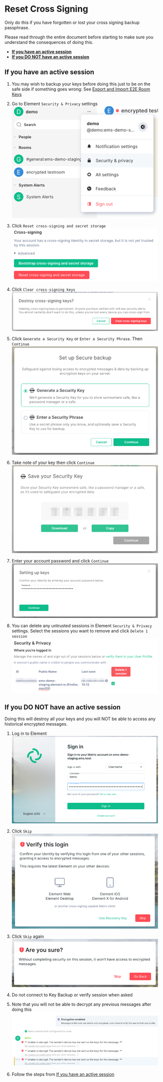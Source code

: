 # Reset Cross Signing

Only do this if you have forgotten or lost your cross signing backup passphrase.

Please read through the entire document before starting to make sure you understand the consequences of doing this.

* **[If you have an active session](#if-you-have-an-active-session)**
* **[If you DO NOT have an active session](#if-you-do-not-have-an-active-session)**


## If you have an active session

1. You may wish to backup your keys before doing this just to be on the safe side if something goes wrong: See [Export and Import E2E Room Keys](Export-and-Import-E2E-Room-Keys.md)

2. Go to Element `Security & Privacy` settings  
![](images/Screen%20Shot%202020-07-30%20at%203.02.07%20PM.png)

1. Click `Reset cross-signing and secret storage`  
![](images/Screen%20Shot%202020-07-30%20at%203.05.05%20PM.png)

1. Click `Clear cross-signing keys`  
![](images/Screen%20Shot%202020-07-30%20at%203.06.18%20PM.png)

1. Click `Generate a Security Key` or `Enter a Security Phrase`. Then `Continue`  
![](images/Screen%20Shot%202020-07-30%20at%203.06.50%20PM.png)

1. Take note of your key then click `Continue`  
![](images/Screen%20Shot%202020-07-30%20at%203.07.52%20PM.png)

1. Enter your account password and click `Continue`  
![](images/Screen%20Shot%202020-07-30%20at%203.09.47%20PM.png)

1. You can delete any untrusted sessions in Element `Security & Privacy` settings. Select the sessions you want to remove and click `Delete 1 session`  
![](images/Screen%20Shot%202020-07-30%20at%203.14.55%20PM.png)


## If you DO NOT have an active session

Doing this will destroy all your keys and you will NOT be able to access any historical encrypted messages.

1. Log in to Element  
![](images/Screen%20Shot%202020-07-30%20at%202.59.21%20PM.png)

1. Click `Skip`  
![](images/Screen%20Shot%202020-07-30%20at%203.00.40%20PM.png)

1. Click `Skip` again  
![](images/Screen%20Shot%202020-07-30%20at%203.01.08%20PM.png)

1. Do not connect to Key Backup or verify session when asked

1. Note that you will not be able to decrypt any previous messages after doing this  
![](images/Screen%20Shot%202020-07-30%20at%203.12.36%20PM.png)

1. Follow the steps from [If you have an active session](#if-you-have-an-active-session)
